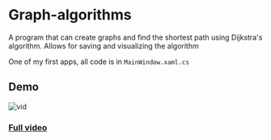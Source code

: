 # Graph-algorithms

A program that can create graphs and find the shortest path using Dijkstra's algorithm. Allows for saving and visualizing the algorithm

One of my first apps, all code is in `MainWindow.xaml.cs`

## Demo

![vid](https://i.imgur.com/QANX0lc.gif)


### [Full video](https://i.imgur.com/zelGp5B.mp4)
